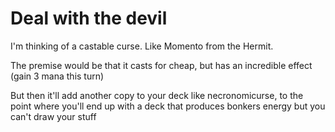 # Deal with the devil

I'm thinking of a castable curse. Like Momento from the Hermit.

The premise would be that it casts for cheap, but has an incredible effect (gain 3 mana this turn)

But then it'll add another copy to your deck like necronomicurse, to the point where you'll end up with a deck that produces bonkers energy but you can't draw your stuff

